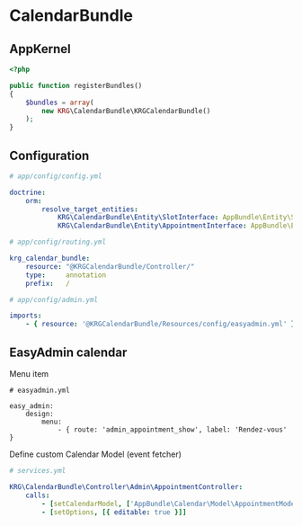 # CalendarBundle

AppKernel
---------

```php
<?php

public function registerBundles()
{
    $bundles = array(
        new KRG\CalendarBundle\KRGCalendarBundle()
    );
}
```

Configuration
-------------

```yaml
# app/config/config.yml

doctrine:
    orm:
        resolve_target_entities:
            KRG\CalendarBundle\Entity\SlotInterface: AppBundle\Entity\Slot
            KRG\CalendarBundle\Entity\AppointmentInterface: AppBundle\Entity\Appointment
```

```yaml
# app/config/routing.yml

krg_calendar_bundle:
    resource: "@KRGCalendarBundle/Controller/"
    type:     annotation
    prefix:   /
```

```yaml
# app/config/admin.yml

imports:
    - { resource: '@KRGCalendarBundle/Resources/config/easyadmin.yml' }
```

## EasyAdmin calendar

Menu item

````
# easyadmin.yml

easy_admin:
    design:
        menu:
            - { route: 'admin_appointment_show', label: 'Rendez-vous' }
````

Define custom Calendar Model (event fetcher)

```yaml
# services.yml

KRG\CalendarBundle\Controller\Admin\AppointmentController:
    calls:
        - [setCalendarModel, ['AppBundle\Calendar\Model\AppointmentModel']]
        - [setOptions, [{ editable: true }]]
```
